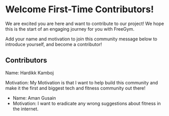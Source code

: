 # Welcome First-Time Contributors!

We are excited you are here and want to contribute to our project! We hope this is the start of an engaging journey for you with FreeGym.  

Add your name and motivation to join this community message below to introduce yourself, and become a contributor!

## Contributors

Name: Hardikk Kamboj

Motivation: My Motivation is that I want to help build this community and make it the first and biggest tech and fitness community out there!
<ul>
<li>Name: Aman Gusain</li>
<li>Motivation: I want to eradicate any wrong suggestions about fitness in the internet. </li>
</ul>
<!-- Add Yours Below -> Do not Delete other entries, please be considerate!-->



<!-- copy this and add your

Name: Add your Name 
Motivation: Add your Motivation

-->
